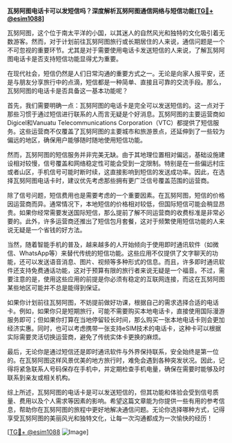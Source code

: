 **瓦努阿图电话卡可以发短信吗？深度解析瓦努阿图通信网络与短信功能[[TG💪+ @esim1088](https://t.me/s/esim1088)]**

瓦努阿图，这个位于南太平洋的小国，以其迷人的自然风光和独特的文化吸引着无数游客。然而，对于计划前往瓦努阿图旅行或长期居住的人来说，通信问题是一个不可忽视的重要环节。尤其是对于需要使用电话卡发送短信的人来说，了解瓦努阿图电话卡是否支持短信功能显得尤为重要。

在现代社会，短信仍然是人们日常沟通的重要方式之一。无论是向家人报平安，还是与朋友分享旅行中的点滴，短信都是一种简单、直接且可靠的交流手段。那么，瓦努阿图的电话卡是否具备这一基本功能呢？

首先，我们需要明确一点：瓦努阿图的电话卡是完全可以发送短信的。这一点对于那些习惯于通过短信进行联系的人而言无疑是个好消息。瓦努阿图的主要运营商如Digicel和Vanuatu Telecommunications Corporation（VTC）都提供了短信服务。这些运营商不仅覆盖了瓦努阿图的主要城市和旅游景点，还延伸到了一些较为偏远的地区，确保用户能够随时随地使用短信功能。

然而，瓦努阿图的短信服务并非完美无缺。由于其地理位置相对偏远，基础设施建设相对较慢，信号覆盖和网络稳定性可能会受到一定限制。特别是在一些偏远村庄或者山区，手机信号可能时断时续，这直接影响到短信的发送成功率。因此，在选择瓦努阿图电话卡时，建议优先考虑那些拥有更广泛信号覆盖范围的运营商。

除了信号问题，短信费用也是需要考虑的一个重要因素。在瓦努阿图，短信的价格因运营商而异。通常情况下，本地短信的价格相对较低，但国际短信可能会稍显昂贵。如果你经常需要发送国际短信，那么提前了解不同运营商的收费标准是非常必要的。此外，许多运营商还推出了短信包月套餐，这对于频繁使用短信功能的人来说无疑是一个省钱的好方法。

当然，随着智能手机的普及，越来越多的人开始倾向于使用即时通讯软件（如微信、WhatsApp等）来替代传统的短信功能。这些应用不仅提供了文字聊天的功能，还可以发送语音消息、图片、视频等多种形式的信息。而且，许多即时通讯软件还支持免费通话功能，这对于预算有限的旅行者来说无疑是一个福音。不过，需要注意的是，使用这些应用的前提是你必须有稳定的互联网连接，而这在瓦努阿图某些地区可能并不总是能得到保证。

如果你计划前往瓦努阿图，不妨提前做好功课，根据自己的需求选择合适的电话卡。例如，如果你只是短期旅行，可能不需要购买本地电话卡，直接使用国际漫游服务即可；但如果你打算在当地停留较长时间，那么购买一张本地电话卡则会更加经济实惠。同时，也可以考虑携带一张支持eSIM技术的电话卡，这种卡可以根据实际需要灵活切换运营商，避免了传统实体卡更换的麻烦。

最后，无论你是通过短信还是即时通讯软件与外界保持联系，安全始终是第一位的。在瓦努阿图这样风景优美的地方旅行时，难免会遇到各种突发状况。因此，记得将紧急联系人号码保存在手机中，并定期检查手机电量，确保在需要时能够及时联系到亲友或相关机构。

综上所述，瓦努阿图的电话卡是可以发送短信的，但其功能和体验会受到信号质量、费用以及个人需求等因素的影响。希望这篇文章能为你提供一些有用的参考信息，帮助你在瓦努阿图的旅程中更好地解决通信问题。无论你选择哪种方式，记得享受瓦努阿图的美丽风光和独特文化，让每一次沟通都成为一次愉快的经历！

[[TG💪+ @esim1088](https://t.me/s/esim1088) ![Image](https://i.postimg.cc/4NQfJmqS/Snipaste-2025-05-13-00-14-12.png)]